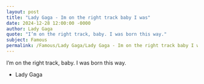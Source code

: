 ```yaml
---
layout: post
title: "Lady Gaga - Im on the right track baby I was"
date: 2024-12-28 12:00:00 -0000
author: Lady Gaga
quote: "I’m on the right track, baby. I was born this way."
subject: Famous
permalink: /Famous/Lady Gaga/Lady Gaga - Im on the right track baby I was
---
```


I’m on the right track, baby. I was born this way.

- Lady Gaga
